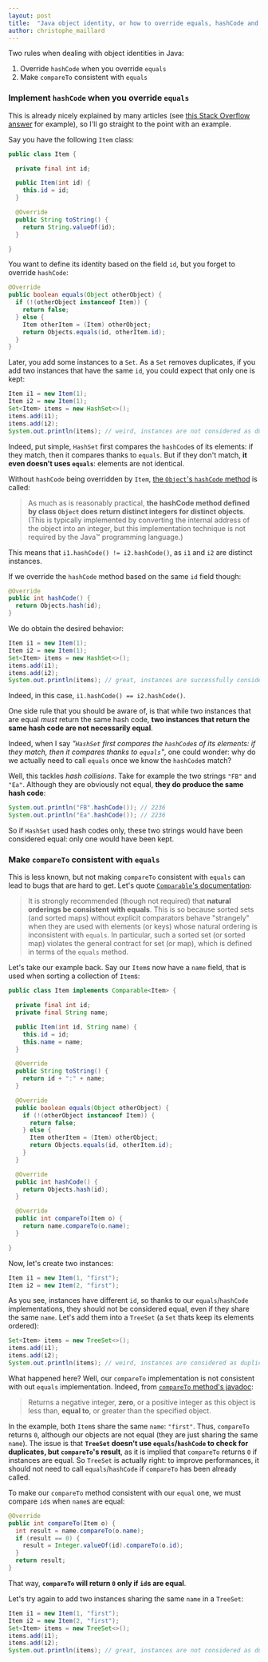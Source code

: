 ```yaml
---
layout: post
title:  "Java object identity, or how to override equals, hashCode and compareTo"
author: christophe_maillard
---
```


Two rules when dealing with object identities in Java:

1. Override `hashCode` when you override `equals`
2. Make `compareTo` consistent with `equals`

### Implement `hashCode` when you override `equals`

This is already nicely explained by many articles (see [this Stack Overflow answer](https://stackoverflow.com/a/2265637/1225328) for example), so I'll go straight to the point with an example.

Say you have the following `Item` class:

```java
public class Item {

  private final int id;

  public Item(int id) {
    this.id = id;
  }

  @Override
  public String toString() {
    return String.valueOf(id);
  }

}
```

You want to define its identity based on the field `id`, but you forget to override `hashCode`:

```java
@Override
public boolean equals(Object otherObject) {
  if (!(otherObject instanceof Item)) {
    return false;
  } else {
    Item otherItem = (Item) otherObject;
    return Objects.equals(id, otherItem.id);
  }
}
```

Later, you add some instances to a `Set`. As a `Set` removes duplicates, if you add two instances that have the same `id`, you could expect that only one is kept:

```java
Item i1 = new Item(1);
Item i2 = new Item(1);
Set<Item> items = new HashSet<>();
items.add(i1);
items.add(i2);
System.out.println(items); // weird, instances are not considered as duplicates: [1, 1]
```

Indeed, put simple, `HashSet` first compares the `hashCode`s of its elements: if they match, then it compares thanks to `equals`. But if they don't match, **it even doesn't uses `equals`**: elements are not identical.

Without `hashCode` being overridden by `Item`, [the `Object`'s `hashCode` method](https://docs.oracle.com/javase/8/docs/api/java/lang/Object.html#hashCode--) is called:

> As much as is reasonably practical, **the hashCode method defined by class `Object` does return distinct integers for distinct objects**. (This is typically implemented by converting the internal address of the object into an integer, but this implementation technique is not required by the Java™ programming language.)

This means that `i1.hashCode() != i2.hashCode()`, as `i1` and `i2` are distinct instances.

If we override the `hashCode` method based on the same `id` field though:

```java
@Override
public int hashCode() {
  return Objects.hash(id);
}
```

We do obtain the desired behavior:

```java
Item i1 = new Item(1);
Item i2 = new Item(1);
Set<Item> items = new HashSet<>();
items.add(i1);
items.add(i2);
System.out.println(items); // great, instances are successfully considered as duplicates: [1]
```

Indeed, in this case, `i1.hashCode() == i2.hashCode()`.

One side rule that you should be aware of, is that while two instances that are equal *must* return the same hash code, **two instances that return the same hash code are not necessarily equal**.

Indeed, when I say *"`HashSet` first compares the `hashCode`s of its elements: if they match, then it compares thanks to `equals`"*, one could wonder: why do we actually need to call `equals` once we know the `hashCode`s match?

Well, this tackles *hash collisions*. Take for example the two strings `"FB"` and `"Ea"`. Although they are obviously not equal, **they do produce the same hash code**:

```java
System.out.println("FB".hashCode()); // 2236
System.out.println("Ea".hashCode()); // 2236
```

So if `HashSet` used hash codes only, these two strings would have been considered equal: only one would have been kept.

### Make `compareTo` consistent with `equals`

This is less known, but not making `compareTo` consistent with `equals` can lead to bugs that are hard to get. Let's quote [`Comparable`'s documentation](https://docs.oracle.com/javase/8/docs/api/java/lang/Comparable.html):

> It is strongly recommended (though not required) that **natural orderings be consistent with equals**. This is so because sorted sets (and sorted maps) without explicit comparators behave "strangely" when they are used with elements (or keys) whose natural ordering is inconsistent with `equals`. In particular, such a sorted set (or sorted map) violates the general contract for set (or map), which is defined in terms of the `equals` method.

Let's take our example back. Say our `Item`s now have a `name` field, that is used when sorting a collection of `Item`s:

```java
public class Item implements Comparable<Item> {

  private final int id;
  private final String name;

  public Item(int id, String name) {
    this.id = id;
    this.name = name;
  }

  @Override
  public String toString() {
    return id + ":" + name;
  }

  @Override
  public boolean equals(Object otherObject) {
    if (!(otherObject instanceof Item)) {
      return false;
    } else {
      Item otherItem = (Item) otherObject;
      return Objects.equals(id, otherItem.id);
    }
  }

  @Override
  public int hashCode() {
    return Objects.hash(id);
  }

  @Override
  public int compareTo(Item o) {
    return name.compareTo(o.name);
  }

}
```

Now, let's create two instances:

```java
Item i1 = new Item(1, "first");
Item i2 = new Item(2, "first");
```

As you see, instances have different `id`, so thanks to our `equals`/`hashCode` implementations, they should not be considered equal, even if they share the same `name`. Let's add them into a `TreeSet` (a `Set` thats keep its elements ordered):

```java
Set<Item> items = new TreeSet<>();
items.add(i1);
items.add(i2);
System.out.println(items); // weird, instances are considered as duplicates: [1:first]
```

What happened here? Well, our `compareTo` implementation is not consistent with out `equals` implementation. Indeed, from [`compareTo` method's javadoc](https://docs.oracle.com/javase/8/docs/api/java/lang/Comparable.html#compareTo-T-):

> Returns a negative integer, **zero**, or a positive integer as this object is less than, **equal to**, or greater than the specified object.

In the example, both `Item`s share the same `name`: `"first"`. Thus, `compareTo` returns `0`, although our objects are not equal (they are just sharing the same `name`). The issue is that **`TreeSet` doesn't use `equals`/`hashCode` to check for duplicates, but `compareTo`'s result**, as it is implied that `compareTo` returns `0` if instances are equal. So `TreeSet` is actually right: to improve performances, it should not need to call `equals`/`hashCode` if `compareTo` has been already called.

To make our `compareTo` method consistent with our `equal` one, we must compare `id`s when `name`s are equal:

```java
@Override
public int compareTo(Item o) {
  int result = name.compareTo(o.name);
  if (result == 0) {
    result = Integer.valueOf(id).compareTo(o.id);
  }
  return result;
}
```

That way, **`compareTo` will return `0` only if `id`s are equal**.

Let's try again to add two instances sharing the same `name` in a `TreeSet`:

```java
Item i1 = new Item(1, "first");
Item i2 = new Item(2, "first");
Set<Item> items = new TreeSet<>();
items.add(i1);
items.add(i2);
System.out.println(items); // great, instances are not considered as duplicated: [1:first, 2:first]
```
